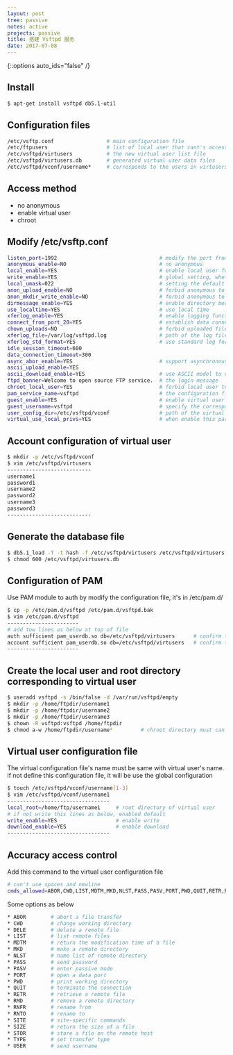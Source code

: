 ```yaml
---
layout: post
tree: passive
notes: active
projects: passive
title: 搭建 Vsftpd 服务
date: 2017-07-08
---
```



{::options auto_ids="false" /}


Install
-------

```sh
$ apt-get install vsftpd db5.1-util
```

Configuration files
-------------------

```sh
/etc/vsftp.conf                 # main configuration file
/etc/ftpusers                   # list of local user that cant's access the FTP server
/etc/vsftpd/virtusers           # the new virtual user list file
/etc/vsftpd/virtusers.db        # generated virtual user data files
/etc/vsftpd/vconf/username*     # corresponds to the users in virtusers file, the configuration file name must be the same as the virtual user name
```

Access method
-------------

* no anonymous
* enable virtual user
* chroot

Modify /etc/vsftp.conf
----------------------

```sh
listen_port=1992                                 # modify the port from 21 to 1992, and you should enable port 1992 in firewall
anonymous_enable=NO                              # no anonymous
local_enable=YES                                 # enable local user for the virtual user, if disabled, the virtual user will can't access the server
write_enable=YES                                 # global setting, whether anonymous users or local users, to enable upload privileges, then we should turn on this
local_umask=022                                  # setting the default permission of upload files 
anon_upload_enable=NO                            # forbid anonymous to upload files
anon_mkdir_write_enable=NO                       # forbid anonymous to create directory
dirmessage_enable=YES                            # enable directory message
use_localtime=YES                                # use local time
xferlog_enable=YES                               # enable logging function
connect_from_port_20=YES                         # establish data connection at port 20
chown_uploads=NO                                 # forbid uploaded files to change the owner
xferlog_file=/var/log/vsftpd.log                 # path of the log file to save
xferlog_std_format=YES                           # use standard log format
idle_session_timeout=600 
data_connection_timeout=300
async_abor_enable=YES                            # support asynchronous transmission 
ascii_upload_enable=YES 
ascii_download_enable=YES                        # use ASCII model to upload and download
ftpd_banner=Welcome to open source FTP service.  # the login message
chroot_local_user=YES                            # forbid local user to change directory out of the FTP root directory
pam_service_name=vsftpd                          # the configuration file for PAM service
guest_enable=YES                                 # enable virtual user
guest_username=vsftpd                            # specify the corresponding local user of virtual user
user_config_dir=/etc/vsftpd/vconf                # path of the virtual user's configuration file, the configuration file name must be the same as the virtual user name
virtual_use_local_privs=YES                      # when enable this parameter, the virtual user have the same permission as the local user; when disable this parameter, the virtual user have the same permission as the anonymous. this parameter is disabled default
```

Account configuration of virtual user
-------------------------------------

```sh
$ mkdir -p /etc/vsftpd/vconf
$ vim /etc/vsftpd/virtusers
---------------------------
username1
password1
username2
password2
username3
password3
---------------------------
```

Generate the database file 
--------------------------

```sh
$ db5.1_load -T -t hash -f /etc/vsftpd/virtusers /etc/vsftpd/virtusers.db
$ chmod 600 /etc/vsftpd/virtusers.db
```

Configuration of PAM
--------------------

Use PAM module to auth by modify the configuration file, it's in /etc/pam.d/

```sh
$ cp -p /etc/pam.d/vsftpd /etc/pam.d/vsftpd.bak
$ vim /etc/pam.d/vsftpd
-----------------------
# add tow lines as below at top of file
auth sufficient pam_userdb.so db=/etc/vsftpd/virtusers      # confirm the user name and password
account sufficient pam_userdb.so db=/etc/vsftpd/virtusers   # confirm the user's permission
-----------------------
```

Create the local user and root directory corresponding to virtual user
----------------------------------------------------------------------

```sh
$ useradd vsftpd -s /bin/false -d /var/run/vsftpd/empty
$ mkdir -p /home/ftpdir/username1
$ mkdir -p /home/ftpdir/username2
$ mkdir -p /home/ftpdir/username3
$ chown -R vsftpd:vsftpd /home/ftpdir
$ chmod a-w /home/ftpdir/username*         # chroot directory must can't be writeable, if not, it will report an error: refusing to run with writable root inside chroot()
```

Virtual user configuration file
-------------------------------

The virtual configuration file's name must be same with virtual user's name. if not define this configuration file, it will be use the global configuration

```sh
$ touch /etc/vsftpd/vconf/username[1-3]
$ vim /etc/vsftpd/vconf/username1
---------------------------------
local_root=/home/ftp/username1     # root directory of virtual user
# if not write this lines as below, enabled default
write_enable=YES                   # enable write
download_enable=YES                # enable download
---------------------------------
```

Accuracy access control
-----------------------

Add this command to the virtual user configuration file

```sh
# can't use spaces and newline
cmds_allowed=ABOR,CWD,LIST,MDTM,MKD,NLST,PASS,PASV,PORT,PWD,QUIT,RETR,RMD,RNFR,RNTO,SITE,SIZE,STOR,TYPE,USER,ACCT,APPE,CDUP,HELP,MODE,NOOP,REIN,STAT,STOU,STRU,SYST
```

Some options as below

```sh
* ABOR        # abort a file transfer
* CWD         # change working directory
* DELE        # delete a remote file
* LIST        # list remote files
* MDTM        # return the modification time of a file
* MKD         # make a remote directory
* NLST        # name list of remote directory
* PASS        # send password
* PASV        # enter passive mode
* PORT        # open a data port
* PWD         # print working directory
* QUIT        # terminate the connection
* RETR        # retrieve a remote file
* RMD         # remove a remote directory
* RNFR        # rename from
* RNTO        # rename to
* SITE        # site-specific commands
* SIZE        # return the size of a file
* STOR        # store a file on the remote host
* TYPE        # set transfer type
* USER        # send username
```


